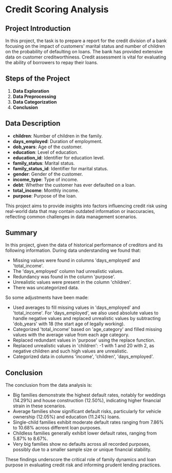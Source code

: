 # Credit Scoring Analysis

## Project Introduction
In this project, the task is to prepare a report for the credit division of a bank focusing on the impact of customers' marital status and number of children on the probability of defaulting on loans. The bank has provided extensive data on customer creditworthiness. Credit assessment is vital for evaluating the ability of borrowers to repay their loans.

## Steps of the Project
1. **Data Exploration**
2. **Data Preprocessing**
3. **Data Categorization**
4. **Conclusion**

## Data Description
- **children**: Number of children in the family.
- **days_employed**: Duration of employment.
- **dob_years**: Age of the customer.
- **education**: Level of education.
- **education_id**: Identifier for education level.
- **family_status**: Marital status.
- **family_status_id**: Identifier for marital status.
- **gender**: Gender of the customer.
- **income_type**: Type of income.
- **debt**: Whether the customer has ever defaulted on a loan.
- **total_income**: Monthly income.
- **purpose**: Purpose of the loan.

This project aims to provide insights into factors influencing credit risk using real-world data that may contain outdated information or inaccuracies, reflecting common challenges in data management scenarios.

## Summary
In this project, given the data of historical performance of creditors and its following information. During data understanding we found that:

- Missing values were found in columns 'days_employed' and 'total_income'.
- The 'days_employed' column had unrealistic values.
- Redundancy was found in the column 'purpose'.
- Unrealistic values were present in the column 'children'.
- There was uncategorized data.

So some adjustments have been made:

- Used averages to fill missing values in 'days_employed' and 'total_income'. For 'days_employed', we also used absolute values to handle negative values and replaced unrealistic values by subtracting 'dob_years' with 18 (the start age of legally working).
- Categorized 'total_income' based on 'age_category' and filled missing values with the average value from each age category.
- Replaced redundant values in 'purpose' using the replace function.
- Replaced unrealistic values in 'children': -1 with 1 and 20 with 2, as negative children and such high values are unrealistic.
- Categorized data in columns 'income', 'children', 'days_employed'.

## Conclusion
The conclusion from the data analysis is:

- Big families demonstrate the highest default rates, notably for weddings (14.29%) and house construction (12.50%), indicating higher financial strain in these scenarios.
- Average families show significant default risks, particularly for vehicle ownership (12.05%) and education (11.24%) loans.
- Single-child families exhibit moderate default rates ranging from 7.86% to 10.68% across different loan purposes.
- Childless families generally exhibit lower default rates, ranging from 5.87% to 8.67%.
- Very big families show no defaults across all recorded purposes, possibly due to a smaller sample size or unique financial stability.

These findings underscore the critical role of family dynamics and loan purpose in evaluating credit risk and informing prudent lending practices.
